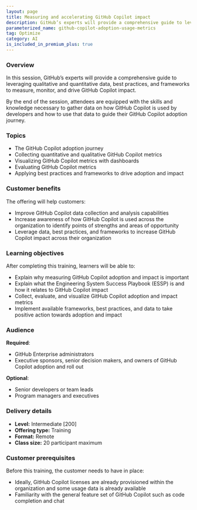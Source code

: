 ```yaml
---
layout: page
title: Measuring and accelerating GitHub Copilot impact
description: GitHub’s experts will provide a comprehensive guide to leveraging qualitative and quantitative data, best practices, and frameworks to measure, monitor, and drive GitHub Copilot impact.
parameterized_name: github-copilot-adoption-usage-metrics
tag: Optimize
category: AI
is_included_in_premium_plus: true
---
```


### Overview

In this session, GitHub’s experts will provide a comprehensive guide to leveraging qualitative and quantitative data, best practices, and frameworks to measure, monitor, and drive GitHub Copilot impact.

By the end of the session, attendees are equipped with the skills and knowledge necessary to gather data on how GitHub Copilot is used by developers and how to use that data to guide their GitHub Copilot adoption journey.

### Topics

* The GitHub Copilot adoption journey  
* Collecting quantitative and qualitative GitHub Copilot metrics  
* Visualizing GitHub Copilot metrics with dashboards  
* Evaluating GitHub Copilot metrics  
* Applying best practices and frameworks to drive adoption and impact

### Customer benefits

The offering will help customers:

* Improve GitHub Copilot data collection and analysis capabilities  
* Increase awareness of how GitHub Copilot is used across the organization to identify points of strengths and areas of opportunity  
* Leverage data, best practices, and frameworks to increase GitHub Copilot impact across their organization

### Learning objectives

After completing this training, learners will be able to: 

* Explain why measuring GitHub Copilot adoption and impact is important  
* Explain what the Engineering System Success Playbook (ESSP) is and how it relates to GitHub Copilot impact  
* Collect, evaluate, and visualize GitHub Copilot adoption and impact metrics  
* Implement available frameworks, best practices, and data to take positive action towards adoption and impact

### Audience

**Required**:

* GitHub Enterprise administrators  
* Executive sponsors, senior decision makers, and owners of GitHub Copilot adoption and roll out

**Optional**:

* Senior developers or team leads  
* Program managers and executives

### Delivery details

* **Level:** Intermediate \[200\]  
* **Offering type:** Training  
* **Format:** Remote  
* **Class size:** 20 participant maximum

### Customer prerequisites

Before this training, the customer needs to have in place:

* Ideally, GitHub Copilot licenses are already provisioned within the organization and some usage data is already available  
* Familiarity with the general feature set of GitHub Copilot such as code completion and chat
